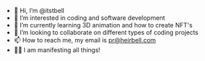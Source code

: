 - 👋 Hi, I’m @itstbell
- 👀 I’m interested in coding and software development 
- 🌱 I’m currently learning 3D animation and how to create NFT's
- 💞️ I’m looking to collaborate on different types of coding projects
- 📫 How to reach me, my email is pr@heirbell.com
- 🙌🏾 I am manifesting all things!

<!---
itstbell/itstbell is a ✨ special ✨ repository because its `README.md` (this file) appears on your GitHub profile.
You can click the Preview link to take a look at your changes.
--->
